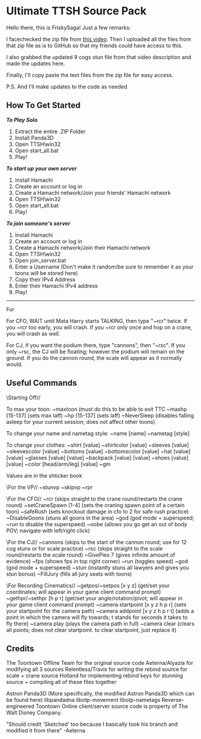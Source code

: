 # Ultimate TTSH Source Pack
Hello there, this is FriskySaga! Just a few remarks:

I facechecked the zip file from [this video](https://www.youtube.com/watch?v=A_RGw8cdwjs). Then I uploaded all the files from that zip file as is to GitHub so that my friends could have access to this.

I also grabbed the updated 9 cogs stun file from that video description and made the updates here.

Finally, I'll copy paste the text files from the zip file for easy access.

P.S. And I'll make updates to the code as needed

## How To Get Started
***To Play Solo***
1. Extract the entire .ZIP Folder
1. Install Panda3D
2. Open TTSH\win32
3. Open start_all.bat
4. Play!

***To start up your own server***
1. Install Hamachi
2. Create an account or log in
3. Create a Hamachi network/Join your friends' Hamachi network
4. Open TTSH\win32
5. Open start_all.bat
6. Play!

***To join someone's server***
1. Install Hamachi
2. Create an account or log in
3. Create a Hamachi network/Join their Hamachi network
4. Open TTSH\win32
5. Open join_server.bat
6. Enter a Username (Don't make it random/be sure to remember it as your toons will be stored here)
7. Copy their IPv4 Address
8. Enter their Hamachi IPv4 address
9. Play!

********************************************************************************

For 

For CFO, WAIT until Mata Harry starts TALKING, then type "~rcr" twice.
  If you ~rcr too early, you will crash.
  If you ~rcr only once and hop on a crane, you will crash as well.

For CJ, if you want the podium there, type "cannons", then "~rsc".
  If you only ~rsc, the CJ will be floating; however the podium will remain on the ground.
  If you do the cannon round, the scale will appear as it normally would.

## Useful Commands
\\Starting Off//

To max your toon:
~maxtoon (must do this to be able to exit TTC
~maxhp [15-137] (sets max laff)
~hp [15-137] (sets laff)
~NeverSleep (disables falling asleep for your current session; does not affect other toons)

To change your name and nametag style:
~name [name]
~nametag [style]

To change your clothes:
~shirt [value]
~shirtcolor [value]
~sleeves [value]
~sleevescolor [value]
~bottoms [value]
~bottomscolor [value]
~hat [value] [value]
~glasses [value] [value]
~backpack [value] [value]
~shoes [value] [value]
~color [head/arm/leg] [value]
~gm

Values are in the shticker book

\\For the VP//
~stunvp
~skipvp
~rpr

\\For the CFO//
~rcr (skips straight to the crane round/restarts the crane round)
~setCraneSpawn [1-4] (sets the craning spawn point of a certain toon)
~safeRush (sets knockout damage in cfo to 2 for safe rush practice)
~DisableGoons (stuns all goons in the area)
~god (god mode + superspeed; ~run to disable the superspeed)
~oobe (allows you go get an out of body POV; navigate with left/right click)

\\For the CJ//
~cannons (skips to the start of the cannon round; use for 12 cog stuns or for scale practice)
~rsc (skips straight to the scale round/restarts the scale round)
~GivePies 7 (gives infinite amount of evidence)
~fps (shows fps in top right corner)
~run (toggles speed)
~god (god mode + superspeed)
~stun (instantly stuns all lawyers and gives you stun bonus)
~FillJury (fills all jury seats with toons)

\\For Recording Cinematics//
~getpos/~setpos [x y z] (get/set your coordinates; will appear in your game client command prompt)
~gethpr/~sethpr [h p r] (get/set your angle/rotation/pivot; will appear in your game client command prompt)
~camera startpoint [x y z h p r] (sets your startpoint for the camera path)
~camera addpoint [x y z h p r t] (adds a point in which the camera will fly towards; t stands for seconds it takes to fly there)
~camera play (plays the camera path in full)
~camera clear (clears all points; does not clear startpoint. to clear startpoint, just replace it)

## Credits
The Toontown Offline Team for the original source code
Aeterna/Alyazia for modifying all 3 sources
Relentless/Travis for writing the rebind source for scale + crane source
Holland for implementing rebind keys for stunning source + compiling all of these files together

Astron
Panda3D (More specifically, the modified Astron Panda3D which can be found here)
libpandadna
libotp-movement
libotp-nametags
Reverse-engineered Toontown Online client/server source code is property of The Walt Disney Company.

"Should credit 'Sketched' too because I basically took his branch and modified it from there"
-Aeterna